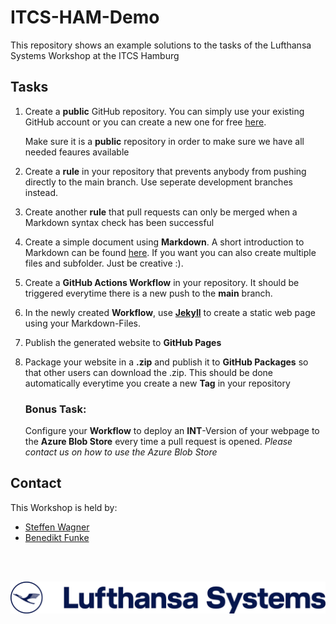 # ITCS-HAM-Demo
This repository shows an example solutions to the tasks of the Lufthansa Systems Workshop at the ITCS Hamburg

## Tasks

1. Create a **public** GitHub repository. You can simply use your existing GitHub account or you can create a new one for free [here](https://github.com/signup). </p>
Make sure it is a **public** repository in order to make sure we have all needed feaures available</p>
2. Create a **rule** in your repository that prevents anybody from pushing directly to the main branch. Use seperate development branches instead.</p>
3. Create another **rule** that pull requests can only be merged when a Markdown syntax check has been successful</p>
4. Create a simple document using **Markdown**. A short introduction to Markdown can be found [here](https://www.markdownguide.org/basic-syntax/). If you want you can also create multiple files and subfolder. Just be creative :).</p>
5. Create a **GitHub Actions Workflow** in your repository. It should be triggered everytime there is a new push to the **main** branch.</p>
6. In the newly created **Workflow**, use **[Jekyll](https://jekyllrb.com/docs/continuous-integration/github-actions/)** to create a static web page using your Markdown-Files.</p>
7. Publish the generated website to **GitHub Pages**</p>
8. Package your website in a **.zip** and publish it to **GitHub Packages** so that other users can download the .zip. This should be done automatically everytime you create a new **Tag** in your repository</p>
    ### **Bonus Task:**
    Configure your **Workflow** to deploy an **INT**-Version of your webpage to the **Azure Blob Store** every time a pull request is opened. *Please contact us on how to use the Azure Blob Store*

## Contact

This Workshop is held by:

* [Steffen Wagner](https://github.com/wagnst)
* [Benedikt Funke](https://github.com/benfu99/)

&nbsp;  
&nbsp;  

[![lhsystems](/img/lh_lufthansa_systems_1lin_blue_RGB.png)](https://www.lhsystems.com/)